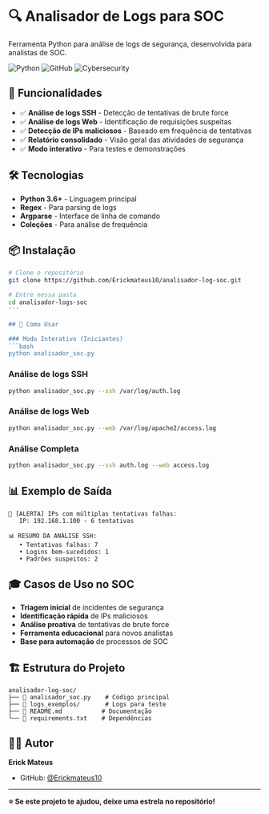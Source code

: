 # 🔍 Analisador de Logs para SOC

Ferramenta Python para análise de logs de segurança, desenvolvida para analistas de SOC.

![Python](https://img.shields.io/badge/Python-3.6+-blue.svg)
![GitHub](https://img.shields.io/badge/Status-Production-green.svg)
![Cybersecurity](https://img.shields.io/badge/Focus-SOC-orange.svg)

## 🚀 Funcionalidades

- ✅ **Análise de logs SSH** - Detecção de tentativas de brute force
- ✅ **Análise de logs Web** - Identificação de requisições suspeitas  
- ✅ **Detecção de IPs maliciosos** - Baseado em frequência de tentativas
- ✅ **Relatório consolidado** - Visão geral das atividades de segurança
- ✅ **Modo interativo** - Para testes e demonstrações

## 🛠️ Tecnologias

- **Python 3.6+** - Linguagem principal
- **Regex** - Para parsing de logs
- **Argparse** - Interface de linha de comando
- **Coleções** - Para análise de frequência

## 📦 Instalação

```bash
# Clone o repositório
git clone https://github.com/Erickmateus10/analisador-log-soc.git

# Entre nessa pasta
cd analisador-logs-soc
'''

## 🎯 Como Usar

### Modo Interativo (Iniciantes)
```bash
python analisador_soc.py
```

### Análise de logs SSH
```bash
python analisador_soc.py --ssh /var/log/auth.log
```

### Análise de logs Web
```bash
python analisador_soc.py --web /var/log/apache2/access.log
```

### Análise Completa
```bash
python analisador_soc.py --ssh auth.log --web access.log
```

## 📊 Exemplo de Saída

```
🔴 [ALERTA] IPs com múltiplas tentativas falhas:
   IP: 192.168.1.100 - 6 tentativas

📊 RESUMO DA ANÁLISE SSH:
   • Tentativas falhas: 7
   • Logins bem-sucedidos: 1  
   • Padrões suspeitos: 2
```

## 🎓 Casos de Uso no SOC

- **Triagem inicial** de incidentes de segurança
- **Identificação rápida** de IPs maliciosos
- **Análise proativa** de tentativas de brute force
- **Ferramenta educacional** para novos analistas
- **Base para automação** de processos de SOC

## 🏗️ Estrutura do Projeto

```
analisador-log-soc/
├── 📄 analisador_soc.py    # Código principal
├── 📁 logs_exemplos/       # Logs para teste
├── 📄 README.md           # Documentação
└── 📄 requirements.txt    # Dependências
```

## 👨‍💻 Autor

**Erick Mateus** 
- GitHub: [@Erickmateus10](https://github.com/Erickmateus10)

---

**⭐ Se este projeto te ajudou, deixe uma estrela no repositório!**